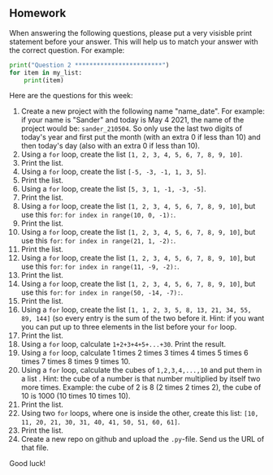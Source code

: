 Homework
-

When answering the following questions, please put a very visisble print statement before your answer. This will help us to match your answer with the correct question. For example:

```Python
print("Question 2 ************************")
for item in my_list:
    print(item)
```

Here are the questions for this week:

1. Create a new project with the following name "name_date". For example: if your name is "Sander" and today is May 4 2021, the name of the project would be: `sander_210504`. So only use the last two digits of today's year and first put the month (with an extra 0 if less than 10) and then today's day (also with an extra 0 if less than 10).
1. Using a `for` loop, create the list `[1, 2, 3, 4, 5, 6, 7, 8, 9, 10]`.
1. Print the list.
1. Using a `for` loop, create the list `[-5, -3, -1, 1, 3, 5]`.
1. Print the list.
1. Using a `for` loop, create the list `[5, 3, 1, -1, -3, -5]`.
1. Print the list.
1. Using a `for` loop, create the list `[1, 2, 3, 4, 5, 6, 7, 8, 9, 10]`, but use this `for`: `for index in range(10, 0, -1):`.
1. Print the list.
1. Using a `for` loop, create the list `[1, 2, 3, 4, 5, 6, 7, 8, 9, 10]`, but use this `for`: `for index in range(21, 1, -2):`.
1. Print the list.
1. Using a `for` loop, create the list `[1, 2, 3, 4, 5, 6, 7, 8, 9, 10]`, but use this `for`: `for index in range(11, -9, -2):`.
1. Print the list.
1. Using a `for` loop, create the list `[1, 2, 3, 4, 5, 6, 7, 8, 9, 10]`, but use this `for`: `for index in range(50, -14, -7):`.
1. Print the list.
1. Using a `for` loop, create the list `[1, 1, 2, 3, 5, 8, 13, 21, 34, 55, 89, 144]` (so every entry is the sum of the two before it. Hint: if you want you can put up to three elements in the list before your `for` loop.
1. Print the list.
1. Using a `for` loop, calculate `1+2+3+4+5+...+30`. Print the result.
1. Using a `for` loop, calculate 1 times 2 times 3 times 4 times 5 times 6 times 7 times 8 times 9 times 10.
1. Using a `for` loop, calculate the cubes of `1,2,3,4,...,10` and put them in a list . Hint: the cube of a number is that number multiplied by itself two more times. Example: the cube of 2 is 8 (2 times 2 times 2), the cube of 10 is 1000 (10 times 10 times 10).
1. Print the list.
1. Using two `for` loops, where one is inside the other, create this list: `[10, 11, 20, 21, 30, 31, 40, 41, 50, 51, 60, 61]`.
1. Print the list.
1. Create a new repo on github and upload the `.py`-file. Send us the URL of that file.

Good luck!
